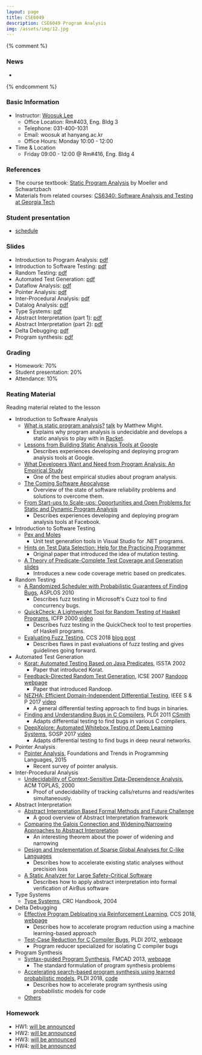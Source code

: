 ```yaml
---
layout: page
title: CSE6049
description: CSE6049 Program Analysis
img: /assets/img/12.jpg
---
```


{% comment %}
### News
* 
{% endcomment %}


### Basic Information
* Instructor: [Woosuk Lee](http://psl.hanynag.ac.kr)
  * Office Location: Rm#403, Eng. Bldg 3 
  * Telephone: 031-400-1031 
  * Email: woosuk at hanyang.ac.kr 
  * Office Hours: Monday 10:00 - 12:00 
* Time & Location
  * Friday 09:00 - 12:00 @ Rm#416, Eng. Bldg 4

### References
* The course textbook: [Static Program Analysis](https://cs.au.dk/~amoeller/spa/spa.pdf) by Moeller and Schwartzbach 
* Materials from related courses: [CS6340: Software Analysis and Testing at Georgia Tech](http://rightingcode.org/index.html)

### Student presentation
* [schedule](https://docs.google.com/spreadsheets/d/16FGO0ddBHbgN0ftSlu2FBJtyfueRbAfr-g-JnAqELPY/edit?usp=sharing)

### Slides
* Introduction to Program Analysis: <a href="{{ page.profile.image | prepend: '/assets/course/cse6049/1.pdf' | prepend: site.baseurl | prepend: site.url }}">pdf</a>
* Introduction to Software Testing: <a href="{{ page.profile.image | prepend: '/assets/course/cse6049/2.pdf' | prepend: site.baseurl | prepend: site.url }}">pdf</a>
* Random Testing: <a href="{{ page.profile.image | prepend: '/assets/course/cse6049/3.pdf' | prepend: site.baseurl | prepend: site.url }}">pdf</a>
* Automated Test Generation: <a href="{{ page.profile.image | prepend: '/assets/course/cse6049/4.pdf' | prepend: site.baseurl | prepend: site.url }}">pdf</a>
* Dataflow Analysis: <a href="{{ page.profile.image | prepend: '/assets/course/cse6049/6.pdf' | prepend: site.baseurl | prepend: site.url }}">pdf</a>
* Pointer Analysis: <a href="{{ page.profile.image | prepend: '/assets/course/cse6049/7.pdf' | prepend: site.baseurl | prepend: site.url }}">pdf</a>
* Inter-Procedural Analysis: <a href="{{ page.profile.image | prepend: '/assets/course/cse6049/8.pdf' | prepend: site.baseurl | prepend: site.url }}">pdf</a>
* Datalog Analysis: <a href="{{ page.profile.image | prepend: '/assets/course/cse6049/9.pdf' | prepend: site.baseurl | prepend: site.url }}">pdf</a>
* Type Systems: <a href="{{ page.profile.image | prepend: '/assets/course/cse6049/10.pdf' | prepend: site.baseurl | prepend: site.url }}">pdf</a>
* Abstract Interpretation (part 1): <a href="{{ page.profile.image | prepend: '/assets/course/cse6049/11.pdf' | prepend: site.baseurl | prepend: site.url }}">pdf</a>
* Abstract Interpretation (part 2): <a href="{{ page.profile.image | prepend: '/assets/course/cse6049/12.pdf' | prepend: site.baseurl | prepend: site.url }}">pdf</a>
* Delta Debugging: <a href="{{ page.profile.image | prepend: '/assets/course/cse6049/13.pdf' | prepend: site.baseurl | prepend: site.url }}">pdf</a>
* Program synthesis: <a href="{{ page.profile.image | prepend: '/assets/course/cse6049/14.pdf' | prepend: site.baseurl | prepend: site.url }}">pdf</a>

### Grading
* Homework: 70%
* Student presentation: 20% 
* Attendance: 10% 

### Reating Material
Reading material related to the lesson
* Introduction to Software Analysis
  * [What is static program analysis?](http://matt.might.net/articles/intro-static-analysis/) [talk](https://www.youtube.com/watch?v=POvX4hYIoxg) by Matthew Might. 
	  - Explains why program analysis is undecidable and develops a static analysis to play with in [Racket](https://racket-lang.org/).
  * [Lessons from Building Static Analysis Tools at Google](https://cacm.acm.org/magazines/2018/4/226371-lessons-from-building-static-analysis-tools-at-google/fulltext)
	  - Describes experiences developing and deploying program analysis tools at Google.
  * [What Developers Want and Need from Program Analysis: An Empirical Study](https://www.microsoft.com/en-us/research/uploads/prod/2016/07/What-Developers-Want-and-Need-from-Program-Analysis-An-Empirical-Study.pdf)
	  - One of the best empirical studies about program analysis.
  * [The Coming Software Apocalypse](https://www.theatlantic.com/technology/archive/2017/09/saving-the-world-from-code/540393/)
	  - Overview of the state of software reliability problems and solutions to overcome them.
  * [From Start-ups to Scale-ups: Opportunities and Open Problems for Static and Dynamic Program Analysis](https://research.fb.com/wp-content/uploads/2018/05/from-start-ups-to-scale-ups-opportunities-and-open-problems-for-static-and-dynamic-program-analysis.pdf)
	  - Describes experiences developing and deploying program analysis tools at Facebook.
* Introduction to Software Testing
  * [Pex and Moles](https://www.microsoft.com/en-us/research/project/pex-and-moles-isolation-and-white-box-unit-testing-for-net/)
	  - Unit test generation tools in Visual Studio for .NET programs.
  * [Hints on Test Data Selection: Help for the Practicing Programmer](https://www.computer.org/csdl/mags/co/1978/04/01646911.pdf)
	  - Original paper that introduced the idea of mutation testing.
  * [A Theory of Predicate-Complete Test Coverage and Generation](https://www.microsoft.com/en-us/research/publication/a-theory-of-predicate-complete-test-coverage-and-generation/) [slides](https://www.cs.cmu.edu/~aldrich/courses/654-sp05/handouts/predicate-tests.pdf)
	  - Introduces a new code coverage metric based on predicates.
* Random Testing
  * [A Randomized Scheduler with Probabilistic Guarantees of Finding Bugs](https://dl.acm.org/citation.cfm?id=1736040), ASPLOS 2010
	  - Describes fuzz testing in Microsoft's Cuzz tool to find concurrency bugs.
  * [QuickCheck: A Lightweight Tool for Random Testing of Haskell Programs](https://dl.acm.org/citation.cfm?id=351266), ICFP 2000 [video](https://www.youtube.com/watch?v=zi0rHwfiX1Q)
	  - Describes fuzz testing in the QuickCheck tool to test properties of Haskell programs.
  * [Evaluating Fuzz Testing](https://arxiv.org/abs/1808.09700), CCS 2018 [blog post](http://www.pl-enthusiast.net/2018/08/23/evaluating-empirical-evaluations-for-fuzz-testing/) 
	  - Describes flaws in past evaluations of fuzz testing and gives guidelines going forward.
* Automated Test Generation
  * [Korat: Automated Testing Based on Java Predicates](https://dl.acm.org/citation.cfm?id=566191), ISSTA 2002 
	  - Paper that introduced Korat.
  * [Feedback-Directed Random Test Generation](https://homes.cs.washington.edu/~mernst/pubs/feedback-testgen-icse2007.pdf), ICSE 2007 [Randoop webpage](https://randoop.github.io/randoop/) 
	  - Paper that introduced Randoop.
  * [NEZHA: Efficient Domain-Independent Differential Testing](https://ieeexplore.ieee.org/document/7958601/), IEEE S & P 2017 [video](https://youtu.be/I8PWuc_SZzg)
	  - A general differential testing approach to find bugs in binaries.
  * [Finding and Understanding Bugs in C Compilers](https://dl.acm.org/citation.cfm?id=1993532), PLDI 2011 [CSmith](https://embed.cs.utah.edu/csmith/)
	  - Adapts differential testing to find bugs in various C compilers.
  * [DeepXplore: Automated Whitebox Testing of Deep Learning Systems](http://www.cs.columbia.edu/~junfeng/papers/deepxplore-sosp17.pdf), SOSP 2017 [video](https://dl.acm.org/ft_gateway.cfm?id=3132785&ftid=1940565&dwn=1)
	  - Adapts differential testing to find bugs in deep neural networks.
* Pointer Analysis
  * [Pointer Analysis](https://yanniss.github.io/points-to-tutorial15.pdf), Foundations and Trends in Programming Languages, 2015 
	  - Recent survey of pointer analysis.
* Inter-Procedural Analysis
  * [Undecidability of Context-Sensitive Data-Dependence Analysis](http://research.cs.wisc.edu/wpis/papers/toplas00.pdf), ACM TOPLAS, 2000 
	  - Proof of undecidability of tracking calls/returns and reads/writes simultaneously.
* Abstract Interpretation
  * [Abstract Interpretation Based Formal Methods and Future Challenge](http://ropas.snu.ac.kr/~kwang/520/readings/absint/Cousot-LNCS2000.ps)
	  - A good overview of Abstract Interpretation framework
  * [Comparing the Galois Connection and Widening/Narrowing Approaches to Abstract Interpretation](http://ropas.snu.ac.kr/~kwang/520/readings/absint/Cousot-widen-1992.pdf)
	  - An interesting theorem about the power of widening and narrowing
  * [Design and Implementation of Sparse Global Analyses for C-like Languages](http://ropas.snu.ac.kr/~kwang/paper/12-pldi-ohheleleyi.pdf)
	  - Describes how to accelerate existing static analyses without precision loss
  * [A Static Analyzer for Large Safety-Critical Software](http://ropas.snu.ac.kr/lib/dock/BlCoCoFeMaMiMoRi2003.pdf)
	  - Describes how to apply abstract interpretation into formal verification of AirBus software
* Type Systems
  * [Type Systems](http://lucacardelli.name/Papers/TypeSystems.pdf), CRC Handbook, 2004
* Delta Debugging
  * [Effective Program Debloating via Reinforcement Learning](https://dl.acm.org/citation.cfm?id=3243838), CCS 2018, [webpage](https://chisel.cis.upenn.edu)
	  - Describes how to accelerate program reduction using a machine learning-based approach
  * [Test-Case Reduction for C Compiler Bugs](http://www.cs.utah.edu/~regehr/papers/pldi12-preprint.pdf), PLDI 2012, [webpage](https://embed.cs.utah.edu/creduce/)
	  - Program reducer specialized for isolating C compiler bugs
* Program Synthesis
  * [Syntax-guided Program Synthesis](http://sygus.seas.upenn.edu/files/SyGuS13_paper.pdf), FMCAD 2013, [webpage](http://sygus.seas.upenn.edu) 
	  - The standard formulation of program synthesis problems
  * [Accelerating search-based program synthesis using learned probabilistic models](https://dl.acm.org/citation.cfm?id=3192410), PLDI 2018, [code](https://github.com/wslee/euphony)
	  - Describes how to accelerate program synthesis using probabilistic models for code
  * [Others](https://github.com/nadia-polikarpova/cse291-program-synthesis/wiki/Reading-List)

### Homework
* HW1: [will be announced]()
* HW2: [will be announced]()
* HW3: [will be announced]()
* HW4: [will be announced]()

